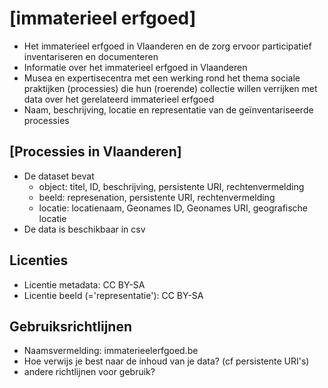 # [immaterieel erfgoed]
* Het immaterieel erfgoed in Vlaanderen en de zorg ervoor participatief inventariseren en documenteren
* Informatie over het immaterieel erfgoed in Vlaanderen
* Musea en expertisecentra met een werking rond het thema sociale praktijken (processies) die hun (roerende) collectie willen verrijken met data over het gerelateerd immaterieel erfgoed
* Naam, beschrijving, locatie en representatie van de geïnventariseerde processies

## [Processies in Vlaanderen]
* De dataset bevat
  * object: titel, ID, beschrijving, persistente URI, rechtenvermelding
  * beeld: represenation, persistente URI, rechtenvermelding
  * locatie: locatienaam, Geonames ID, Geonames URI, geografische locatie
* De data is beschikbaar in csv

## Licenties
* Licentie metadata: CC BY-SA
* Licentie beeld (='representatie'): CC BY-SA

## Gebruiksrichtlijnen
* Naamsvermelding: immaterieelerfgoed.be
* Hoe verwijs je best naar de inhoud van je data? (cf persistente URI's)
* andere richtlijnen voor gebruik?
